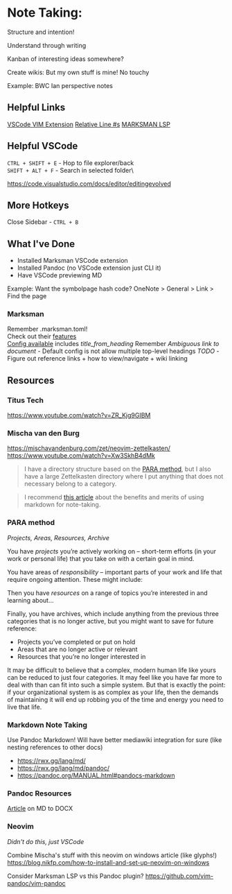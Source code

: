 # Note Taking:
Structure and intention!

Understand through writing

Kanban of interesting ideas somewhere?

Create wikis: But my own stuff is mine! No touchy

Example: BWC Ian perspective notes

## Helpful Links
[VSCode VIM Extension](https://github.com/VSCodeVim/Vim/blob/HEAD/ROADMAP.md)
[Relative Line #s](https://stackoverflow.com/questions/4967217/relative-line-numbers-in-visual-studio)
[MARKSMAN LSP](https://github.com/artempyanykh/marksman-vscode)

## Helpful VSCode
`CTRL + SHIFT + E` - Hop to file explorer/back\
`SHIFT + ALT + F` - Search in selected folder\

https://code.visualstudio.com/docs/editor/editingevolved

## More Hotkeys
Close Sidebar - `CTRL + B`

## What I've Done
- Installed Marksman VSCode extension
- Installed Pandoc (no VSCode extension just CLI it)
- Have VSCode previewing MD 

Example: Want the symbolpage hash code? OneNote > General > Link > Find the page 

### Marksman
Remember .marksman.toml!\
Check out their [features](https://github.com/artempyanykh/marksman/blob/main/docs/features.md#workspace-folders-project-roots-and-single-file-mode)\
[Config available](https://github.com/artempyanykh/marksman/blob/main/Tests/default.marksman.toml) includes *title_from_heading*
Remember *Ambiguous link to document* - Default config is not allow multiple top-level headings
_TODO_ - Figure out reference links + how to view/navigate + wiki linking

## Resources
### Titus Tech
https://www.youtube.com/watch?v=ZR_Kjg9GIBM

### Mischa van den Burg
https://mischavandenburg.com/zet/neovim-zettelkasten/
https://www.youtube.com/watch?v=Xw3SkhB4dMk

> I have a directory structure based on the [PARA method](https://fortelabs.com/blog/para/), but I also have a large Zettelkasten directory where I put anything that does not necessary belong to a category.

> I recommend [this article](https://rwx.gg/lang/md/) about the benefits and merits of using markdown for note-taking.


### PARA method
*Projects, Areas, Resources, Archive*

You have *projects* you’re actively working on – short-term efforts (in your work or personal life) that you take on with a certain goal in mind.

You have areas of *responsibility* – important parts of your work and life that require ongoing attention. These might include:

Then you have *resources* on a range of topics you’re interested in and learning about...

Finally, you have archives, which include anything from the previous three categories that is no longer active, but you might want to save for future reference:
- Projects you’ve completed or put on hold
- Areas that are no longer active or relevant
- Resources that you’re no longer interested in

It may be difficult to believe that a complex, modern human life like yours can be reduced to just four categories. It may feel like you have far more to deal with than can fit into such a simple system.
But that is exactly the point: if your organizational system is as complex as your life, then the demands of maintaining it will end up robbing you of the time and energy you need to live that life.

### Markdown Note Taking
Use Pandoc Markdown! Will have better mediawiki integration for sure (like nesting references to other docs)
- https://rwx.gg/lang/md/
- https://rwx.gg/lang/md/pandoc/
- https://pandoc.org/MANUAL.html#pandocs-markdown

### Pandoc Resources
[Article](https://opensource.com/article/19/5/convert-markdown-to-word-pandoc) on MD to DOCX

### Neovim
*Didn't do this, just VSCode*

Combine Mischa's stuff with this neovim on windows article (like glyphs!)
https://blog.nikfp.com/how-to-install-and-set-up-neovim-on-windows

Consider Marksman LSP vs this Pandoc plugin?
https://github.com/vim-pandoc/vim-pandoc
